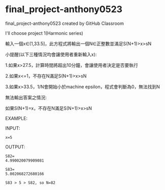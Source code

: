 # final_project-anthony0523
final_project-anthony0523 created by GitHub Classroom

I'll choose project 1(Harmonic series)

輸入一個x∈(1,33.5]，此方程式將輸出一個N∈正整數並滿足S(N+1)>x>sN

小提醒(以下三種情況均會讓使用者重新輸入x):

1.如果x>27.5，計算時間將超出10分鐘，會讓使用者決定是否要執行

2.如果x<=1，不存在N滿足S(N+1)>x>sN

3.如果x>33.5，1/N會開始小於machine epsilon，程式會判斷為0，無法找到N

無法輸出答案之情況:

如果S(N+1)=x，不存在N滿足S(N+1)>x>sN

EXAMPLE:

INPUT:

    x=5
   
OUTPUT:

    S82=
    4.990020079909081

    S83=
    5.002068272680166

    S83 > 5 > S82, so N=82

